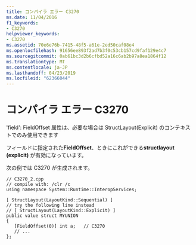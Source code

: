 ```yaml
---
title: コンパイラ エラー C3270
ms.date: 11/04/2016
f1_keywords:
- C3270
helpviewer_keywords:
- C3270
ms.assetid: 70e6e76b-7415-48f5-a61e-2ed50caf08e4
ms.openlocfilehash: 91656ee893f2ad7b3f0c53cb157cd9faf129e4c7
ms.sourcegitcommit: 0ab61bc3d2b6cfbd52a16c6ab2b97a8ea1864f12
ms.translationtype: MT
ms.contentlocale: ja-JP
ms.lasthandoff: 04/23/2019
ms.locfileid: "62366044"
---
```

# <a name="compiler-error-c3270"></a>コンパイラ エラー C3270

'field': FieldOffset 属性は、必要な場合は StructLayout(Explicit) のコンテキストでのみ使用できます

フィールドに指定された**FieldOffset**、ときにこれができる**structlayout (explicit)** が有効になっています。

次の例では C3270 が生成されます。

```
// C3270_2.cpp
// compile with: /clr /c
using namespace System::Runtime::InteropServices;

[ StructLayout(LayoutKind::Sequential) ]
// try the following line instead
// [ StructLayout(LayoutKind::Explicit) ]
public value struct MYUNION
{
   [FieldOffset(0)] int a;   // C3270
   // ...
};
```
